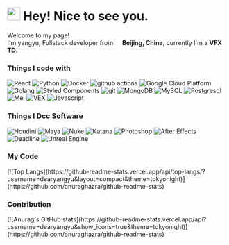<h1><img src="https://emojis.slackmojis.com/emojis/images/1531849430/4246/blob-sunglasses.gif?1531849430" width="30"/> Hey! Nice to see you.</h1>

<p>
    Welcome to my page! </br> 
    I'm yangyu, Fullstack developer from <img src="https://cdn-icons-png.flaticon.com/512/197/197375.png" width="13"/> 
    <b>Beijing, China</b>, 
    currently I'm a  <b>VFX TD</b>. 
</p>

<h3>Things I code with</h3>
<p>
    <img alt="React" src="https://img.shields.io/badge/-React-45b8d8?style=flat-square&logo=react&logoColor=white" />
    <img alt="Python" src="https://img.shields.io/badge/-Python-8DD6F9?style=flat-square&logo=python&logoColor=white" /> 
    <img alt="Docker" src="https://img.shields.io/badge/-Docker-46a2f1?style=flat-square&logo=docker&logoColor=white" />
    <img alt="github actions" src="https://img.shields.io/badge/-Github_Actions-2088FF?style=flat-square&logo=github-actions&logoColor=white" />
    <img alt="Google Cloud Platform" src="https://img.shields.io/badge/-Google_Cloud_Platform-1a73e8?style=flat-square&logo=google-cloud&logoColor=white" />
    <img alt="Golang" src="https://img.shields.io/badge/-Golang-007ACC?style=flat-square&logo=Go&logoColor=white" />
    <img alt="Styled Components" src="https://img.shields.io/badge/-Styled_Components-db7092?style=flat-square&logo=styled-components&logoColor=white" />
    <img alt="git" src="https://img.shields.io/badge/-Git-F05032?style=flat-square&logo=git&logoColor=white" />
    <img alt="MongoDB" src="https://img.shields.io/badge/-MongoDB-13aa52?style=flat-square&logo=mongodb&logoColor=white" />
    <img alt="MySQL" src="https://img.shields.io/badge/-MySQL-43853d?style=flat-square&logo=MySQL&logoColor=white" />
    <img alt="Postgresql" src="https://img.shields.io/badge/-Postgresql-43853d?style=flat-square&logo=Postgresql&logoColor=white" />
    <img alt="Mel" src="https://img.shields.io/badge/-Mel-43853d?style=flat-square&logo=Mel&logoColor=white" />
    <img alt="VEX" src="https://img.shields.io/badge/-VEX-43853d?style=flat-square&logo=VEX&logoColor=white" />
    <img alt="Javascript" src="https://img.shields.io/badge/-Javascript-43853d?style=flat-square&logo=Javascript" />
</p>

<h3>Things I Dcc Software</h3>
<p>
    <img alt="Houdini" src="https://img.shields.io/badge/-Houdini-43853d?style=flat-square&logo=Houdini" />
    <img alt="Maya" src="https://img.shields.io/badge/-Maya-43853d?style=flat-square&logo=Autodesk" />
    <img alt="Nuke" src="https://img.shields.io/badge/-Nuke-43853d?style=flat-square&logo=nuke" />
    <img alt="Katana" src="https://img.shields.io/badge/-Katana-43853d?style=flat-square&logo=Katana" />
    <img alt="Photoshop" src="https://img.shields.io/badge/-Photoshop-43853d?style=flat-square&logo=Adobe Photoshop" />
    <img alt="After Effects" src="https://img.shields.io/badge/-After Effects-43853d?style=flat-square&logo=Adobe After Effects" />
    <img alt="Deadline" src="https://img.shields.io/badge/-Deadline-43853d?style=flat-square&logo=Hack The Box" />
    <img alt="Unreal Engine" src="https://img.shields.io/badge/-Unreal Engine-43853d?style=flat-square&logo=Unreal Engine" />
</p>

<h3>My Code</h3>
[![Top Langs](https://github-readme-stats.vercel.app/api/top-langs/?username=dearyangyu&layout=compact&theme=tokyonight)](https://github.com/anuraghazra/github-readme-stats)

<h3>Contribution</h3>
[![Anurag's GitHub stats](https://github-readme-stats.vercel.app/api?username=dearyangyu&show_icons=true&theme=tokyonight)](https://github.com/anuraghazra/github-readme-stats)
